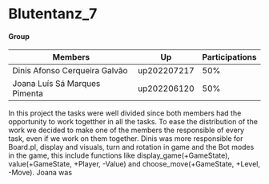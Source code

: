 # Blutentanz_7
#### Group

| Members | Up | Participations |
|---------|----|----------------|
|Dinis Afonso Cerqueira Galvão | up202207217| 50% |
|Joana Luís Sá Marques Pimenta | up202206120 | 50% |

In this project the tasks were well divided since both members had the opportunity to work togetther in all the tasks. To ease the distribution of the work we decided to make one of the members the responsible of every task, even if we work on them together.
Dinis was more responsible for Board.pl, display and visuals, turn and rotation in game and the Bot modes in the game, this include functions like display_game(+GameState), value(+GameState, +Player, -Value) and choose_move(+GameState, +Level, -Move).
Joana was 
